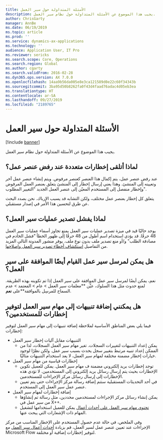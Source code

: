 ```yaml
---
title: الأسئلة المتداولة حول سير العمل
description: يجيب هذا الموضوع عن الأسئلة المتداولة حول نظام سير العمل.
author: ChrisGarty
manager: AnnBe
ms.date: 06/19/2019
ms.topic: article
ms.prod: ''
ms.service: dynamics-ax-applications
ms.technology: ''
audience: Application User, IT Pro
ms.reviewer: sericks
ms.search.scope: Core, Operations
ms.search.region: Global
ms.author: cgarty
ms.search.validFrom: 2016-02-28
ms.dyn365.ops.version: AX 7.0.0
ms.openlocfilehash: 14aa9b56da005e8e3ca121589d0e22c60f34343b
ms.sourcegitcommit: 3ba95d50b8262fa0f43d4faad76adac4d05eb3ea
ms.translationtype: HT
ms.contentlocale: ar-SA
ms.lasthandoff: 09/27/2019
ms.locfileid: "2189765"
---
```

# <a name="workflow-faq"></a>الأسئلة المتداولة حول سير العمل

[!include [banner](../includes/banner.md)]

يجيب هذا الموضوع عن الأسئلة المتداولة حول نظام سير العمل.

## <a name="why-are-multiple-notifications-received-when-a-work-item-is-rejected"></a>لماذا أتلقى إخطارات متعددة عند رفض عنصر عمل؟
عند رفض عنصر عمل، يتم إكمال هذا العنصر كعنصر مرفوض. ويتم إنشاء عنصر عمل آخر وتعيينه إلى المنشئ. وهذا يعني إرسال إخطار إلى المنشئ يتعلق بعنصر العمل المرفوض وإخطار منفصل إلى المستخدم المعيّن إلى عنصر العمل الجديد "التغيير المطلوب‬". 

يتعلق كل إخطار بعنصر عمل مختلف، ولكن التشابه قد يسبب الإرباك. نحن بصدد البحث عن طرق لتحسين هذا الأمر في إصدار مستقبلي.

## <a name="why-are-my-workflow-exports-failing"></a>لماذا يفشل تصدير عمليات سير العمل؟
يوجد حاليًا قيد في ميزة تصدير عمليات سير العمل يمنع تجاوز أسماء عمليات سير العمل 48 حرفًا. قد يؤدي استخدام اسم أطول من 48 حرفًا إلى ظهور الخطأ "فشل الخادم في مصادقة الطلب" و/أو منع تصدير ملف بدون نوع ملف. يوفر منشور المدونة التالي المزيد من التفاصيل [استكشاف أخطاء تصدير سير العمل وإصلاحها](https://community.dynamics.com/ax/b/elandaxdynamicsaxupgradesanddevelopment/archive/2019/04/10/workflow-export-troubleshooting).

## <a name="can-the-submitter-of-a-workflow-also-approve-the-workflow"></a>هل يمكن لمرسل سير عمل القيام أيضًا الموافقة على سير العمل؟
نعم، يمكن أيضًا لمرسل سير عمل الموافقة على سير العمل إذا تم تكوينه بهذه الطريقة. لمنع حدوث مثل هذا السلوك، عيِّن **معلمات سير العمل > عام > المعتمد > عدم السماح للمرسِل بالموافقة‬**على **نعم**.

## <a name="can-i-add-alerts-to-workflows-to-provide-notifications-to-users"></a>هل يمكنني إضافة تنبيهات إلى مهام سير العمل لتوفير إخطارات للمستخدمين؟
فيما يلي بعض المناطق الأساسية لملاحظة إضافة تنبيهات إلى مهام سير العمل لتوفير إخطارات:
- التنبيهات مقابل آليات إخطار سير العمل
    - يمكن إعداد التنبيهات لتغييرات السجلات. تغير مهام سير العمل السجلات، لذا من الممكن إعداد تنبيه مرتبط بتغيير سجل يحدث بسبب سير عمل. ولكن نظرًا لوجود خيارات إخطار مضمنة مختلفة لمهام سير العمل، لا يعد استخدام التنبيهات مثاليًا.
- إخطارات قياسية من مهام سير العمل 
    - توجد إخطارات بريد إلكتروني مضمنة ف مهام سير العمل. يمكن للعميل تكوين الإخطارات بحيث يتم إرسال رسائل بريد إلكتروني إلى المستخدمين. لا تؤدي هذه الإخطارات إلى إرسال رسائل مركز الإجراءات للمستخدمين.
    - في أحد التحديثات المستقبلية ستتم إضافة رسالة مركز الإجراءات حتى يتم تعيين عنصر عمل سير العمل إلى المستخدم. 
- إضافة إخطارات لمهام سير العمل
    - يمكن إنشاء رسائل مركز الإجراءات لمستخدمين محددين، مثل رسالة تم إنشاؤها من سير عمل في X++.
    - [تحتوي مهام سير العمل علي أحداث أعمال](https://docs.microsoft.com/dynamics365/unified-operations/dev-itpro/business-events/business-events-workflow) يمكن للعميل استخدامها لتشغيل المهام ذات الإشعارات التي يبحث عنها.   

وفي الملخص، في حالة عدم حصول المستخدم على الإخطار المناسب من مركز الإجراءات عند تعيين عنصر عمل لسير العمل، قم بزيادة [أحداث أعمال سير العمل](https://docs.microsoft.com/dynamics365/unified-operations/dev-itpro/business-events/business-events-workflow) مع Microsoft Flow لتوفير إخطارات إضافية أو مختلفة.

